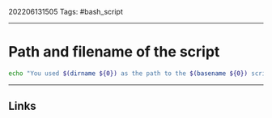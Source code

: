202206131505
Tags: #bash_script

---

# Path and filename of the script

```bash
echo "You used $(dirname ${0}) as the path to the $(basename ${0}) script"
```

---
## Links
